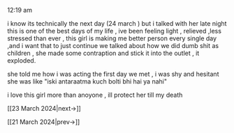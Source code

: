 
12:19 am

i know its technically the next day (24 march )
but i talked with her late night 
this is one of the best days of my life , ive been feeling light , relieved ,less stressed than ever , this girl is making me better person every single day ,and i want that to just continue 
we talked about how we did dumb shit as children , she made some contraption and stick it into the outlet , it exploded.

she told me how i was acting the first day we met , i was shy and hesitant 
she was like "iski antaraatma kuch bolti bhi hai ya nahi"

i love this girl more than anoyone , ill protect her till my death

[[23 March 2024|next->]]

[[21 March 2024|prev->]]